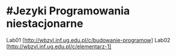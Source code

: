 #Jezyki Programowania niestacjonarne
===========================
Lab01 [http://wbzyl.inf.ug.edu.pl/c/budowanie-programow]
Lab02 [http://wbzyl.inf.ug.edu.pl/c/elementarz-1]
